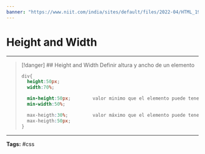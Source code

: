 ```yaml
---
banner: "https://www.niit.com/india/sites/default/files/2022-04/HTML_1920x565px.jpg"
---
```


# Height and Width
<hr> 

> [!danger] ## Height and Width
> Definir altura y ancho de un elemento
> ```css
> div{
> 	height:50px;
> 	width:70%;
> 
> 	min-height:50px;        valor minimo que el elemento puede tener
> 	min-width:50%;
> 
> 	max-heigth:30%;         valor máximo que el elemento puede tener
> 	max-heigth:50px;
> }
> ```
<hr>
<b>Tags:</b> #css 
